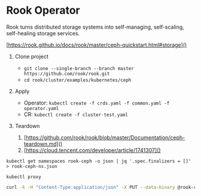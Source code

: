 # Rook Operator

Rook turns distributed storage systems into self-managing,
self-scaling, self-healing storage services. 

[https://rook.github.io/docs/rook/master/ceph-quickstart.html#storage]()

1. Clone project
    * `git clone --single-branch --branch master https://github.com/rook/rook.git`
    * `cd rook/cluster/examples/kubernetes/ceph`
2. Apply 
    * Operator: `kubectl create -f crds.yaml -f common.yaml -f operator.yaml`
    * CR: `kubectl create -f cluster-test.yaml`

4. Teardown
   1. [https://github.com/rook/rook/blob/master/Documentation/ceph-teardown.md]()
   2. [https://cloud.tencent.com/developer/article/1741307]()


<!-- Namespace terminating -->
```
kubectl get namespaces rook-ceph -o json | jq '.spec.finalizers = []' > rook-ceph-ns.json
```
```
kubectl proxy
```
``` bash
curl -k -H "Content-Type:application/json" -X PUT --data-binary @rook-ceph-ns.json http://127.0.0.1:8001/api/v1/namespaces/rook-ceph/finalize
```